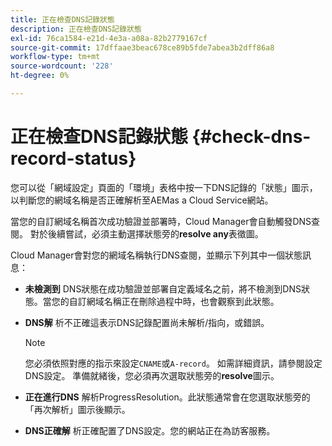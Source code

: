 ```yaml
---
title: 正在檢查DNS記錄狀態
description: 正在檢查DNS記錄狀態
exl-id: 76ca1584-e21d-4e3a-a08a-82b2779167cf
source-git-commit: 17dffaae3beac678ce89b5fde7abea3b2dff86a8
workflow-type: tm+mt
source-wordcount: '228'
ht-degree: 0%

---
```


# 正在檢查DNS記錄狀態 {#check-dns-record-status}

您可以從「網域設定」頁面的「環境」表格中按一下DNS記錄的「狀態」圖示，以判斷您的網域名稱是否正確解析至AEMas a Cloud Service網站。

當您的自訂網域名稱首次成功驗證並部署時，Cloud Manager會自動觸發DNS查閱。 對於後續嘗試，必須主動選擇狀態旁的&#x200B;**resolve any**&#x200B;表徵圖。

Cloud Manager會對您的網域名稱執行DNS查閱，並顯示下列其中一個狀態訊息：

* **未檢測到**
DNS狀態在成功驗證並部署自定義域名之前，將不檢測到DNS狀態。當您的自訂網域名稱正在刪除過程中時，也會觀察到此狀態。

* **DNS解**
析不正確這表示DNS記錄配置尚未解析/指向，或錯誤。

   >[!NOTE]
   >您必須依照對應的指示來設定`CNAME`或`A-record`。 如需詳細資訊，請參閱設定DNS設定。 準備就緒後，您必須再次選取狀態旁的&#x200B;**resolve**&#x200B;圖示。

* **正在進行DNS**
解析ProgressResolution。此狀態通常會在您選取狀態旁的「再次解析」圖示後顯示。

* **DNS正確解**
析正確配置了DNS設定。您的網站正在為訪客服務。
